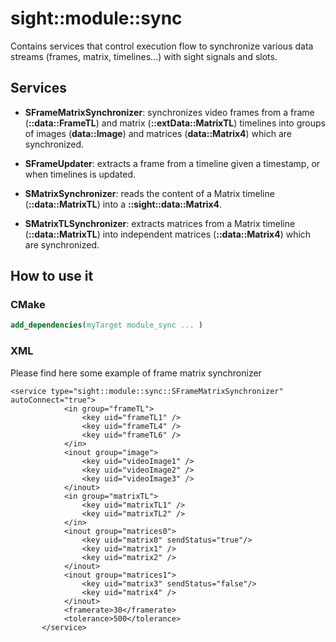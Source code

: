 # sight::module::sync

Contains services that control execution flow to synchronize various data streams (frames, matrix, timelines...) with sight signals and slots.

## Services

* **SFrameMatrixSynchronizer**: synchronizes video frames from a frame (**::data::FrameTL**) and  matrix (**::extData::MatrixTL**) timelines into groups of images (**data::Image**) and matrices (**data::Matrix4**) which are synchronized.

* **SFrameUpdater**: extracts a frame from a timeline given a timestamp, or when timelines is updated.

* **SMatrixSynchronizer**: reads the content of a Matrix timeline (**::data::MatrixTL**) into a **::sight::data::Matrix4**.
 
* **SMatrixTLSynchronizer**: extracts matrices from a Matrix timeline (**::data::MatrixTL**) into independent matrices (**::data::Matrix4**) which are synchronized.
 


## How to use it

### CMake

```cmake
add_dependencies(myTarget module_sync ... )
```

### XML

Please find here some example of frame matrix synchronizer
```
<service type="sight::module::sync::SFrameMatrixSynchronizer" autoConnect="true">
            <in group="frameTL">
                <key uid="frameTL1" />
                <key uid="frameTL4" />
                <key uid="frameTL6" />
            </in>
            <inout group="image">
                <key uid="videoImage1" />
                <key uid="videoImage2" />
                <key uid="videoImage3" />
            </inout>
            <in group="matrixTL">
                <key uid="matrixTL1" />
                <key uid="matrixTL2" />
            </in>
            <inout group="matrices0">
                <key uid="matrix0" sendStatus="true"/>
                <key uid="matrix1" />
                <key uid="matrix2" />
            </inout>
            <inout group="matrices1">
                <key uid="matrix3" sendStatus="false"/>
                <key uid="matrix4" />
            </inout>
            <framerate>30</framerate>
            <tolerance>500</tolerance>
       </service>
```
